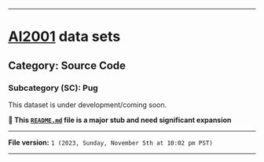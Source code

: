 
***

# [AI2001](https://github.com/seanpm2001/AI2001/) data sets

## Category: Source Code

### Subcategory (SC): Pug

This dataset is under development/coming soon.

**🌱️ This [`README.md`](/README.md) file is a major stub and need significant expansion**

***

**File version:** `1 (2023, Sunday, November 5th at 10:02 pm PST)`

***
